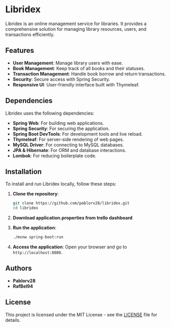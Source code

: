 # Libridex

Libridex is an online management service for libraries. It provides a comprehensive solution for managing library resources, users, and transactions efficiently.

## Features

- **User Management**: Manage library users with ease.
- **Book Management**: Keep track of all books and their statuses.
- **Transaction Management**: Handle book borrow and return transactions.
- **Security**: Secure access with Spring Security.
- **Responsive UI**: User-friendly interface built with Thymeleaf.

## Dependencies

Libridex uses the following dependencies:

- **Spring Web**: For building web applications.
- **Spring Security**: For securing the application.
- **Spring Boot DevTools**: For development tools and live reload.
- **Thymeleaf**: For server-side rendering of web pages.
- **MySQL Driver**: For connecting to MySQL databases.
- **JPA & Hibernate**: For ORM and database interactions.
- **Lombok**: For reducing boilerplate code.

## Installation

To install and run Libridex locally, follow these steps:

1. **Clone the repository**:
    ```sh
    git clone https://github.com/pablorv28/libridex.git
    cd libridex
    ```

2. **Download application.properties from trello dashboard**

3. **Run the application**:
    ```sh
    ./mvnw spring-boot:run
    ```

4. **Access the application**:
    Open your browser and go to `http://localhost:8080`.

## Authors

- **Pablorv28**
- **RafBel94**

## License

This project is licensed under the MIT License - see the [LICENSE](LICENSE) file for details.
